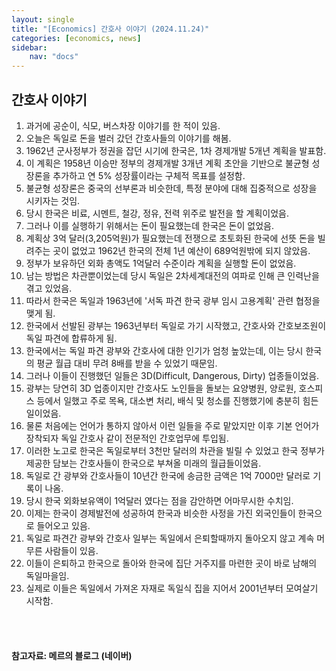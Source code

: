```yaml
---
layout: single
title: "[Economics] 간호사 이야기 (2024.11.24)"
categories: [economics, news]
sidebar:
    nav: "docs"
---
```


## 간호사 이야기
1. 과거에 공순이, 식모, 버스차장 이야기를 한 적이 있음.
1. 오늘은 독일로 돈을 벌러 갔던 간호사들의 이야기를 해봄.
1. 1962년 군사정부가 정권을 잡던 시기에 한국은, 1차 경제개발 5개년 계획을 발표함.
1. 이 계획은 1958년 이승만 정부의 경제개발 3개년 계획 초안을 기반으로 불균형 성장론을 추가하고 연 5% 성장률이라는 구체적 목표를 설정함.
1. 불균형 성장론은 중국의 선부론과 비슷한데, 특정 분야에 대해 집중적으로 성장을 시키자는 것임.
1. 당시 한국은 비료, 시멘트, 철강, 정유, 전력 위주로 발전을 할 계획이었음.
1. 그러나 이를 실행하기 위해서는 돈이 필요했는데 한국은 돈이 없었음.
1. 계획상 3억 달러(3,205억원)가 필요했는데 전쟁으로 초토화된 한국에 선뜻 돈을 빌려주는 곳이 없었고 1962년 한국의 전체 1년 예산이 689억원밖에 되지 않았음.
1. 정부가 보유하던 외화 총액도 1억달러 수준이라 계획을 실행할 돈이 없었음.
1. 남는 방법은 차관뿐이었는데 당시 독일은 2차세계대전의 여파로 인해 큰 인력난을 겪고 있었음.
1. 따라서 한국은 독일과 1963년에 '서독 파견 한국 광부 임시 고용계획' 관련 협정을 맺게 됨.
1. 한국에서 선발된 광부는 1963년부터 독일로 가기 시작했고, 간호사와 간호보조원이 독일 파견에 합류하게 됨.
1. 한국에서는 독일 파견 광부와 간호사에 대한 인기가 엄청 높았는데, 이는 당시 한국의 평균 월급 대비 무려 8배를 받을 수 있었기 때문임.
1. 그러나 이들이 진행했던 일들은 3D(Difficult, Dangerous, Dirty) 업종들이었음.
1. 광부는 당연히 3D 업종이지만 간호사도 노인들을 돌보는 요양병원, 양로원, 호스피스 등에서 일했고 주로 목욕, 대소변 처리, 배식 및 청소를 진행했기에 충분히 힘든 일이었음.
1. 물론 처음에는 언어가 통하지 않아서 이런 일들을 주로 맡았지만 이후 기본 언어가 장착되자 독일 간호사 같이 전문적인 간호업무에 투입됨.
1. 이러한 노고로 한국은 독일로부터 3천만 달러의 차관을 빌릴 수 있었고 한국 정부가 제공한 담보는 간호사들이 한국으로 부쳐올 미래의 월급들이었음.
1. 독일로 간 광부와 간호사들이 10년간 한국에 송금한 금액은 1억 7000만 달러로 기록이 나옴.
1. 당시 한국 외화보유액이 1억달러 였다는 점을 감안하면 어마무시한 수치임.
1. 이제는 한국이 경제발전에 성공하여 한국과 비슷한 사정을 가진 외국인들이 한국으로 들어오고 있음.
1. 독일로 파견간 광부와 간호사 일부는 독일에서 은퇴할때까지 돌아오지 않고 계속 머무른 사람들이 있음.
1. 이들이 은퇴하고 한국으로 돌아와 한국에 집단 거주지를 마련한 곳이 바로 남해의 독일마을임.
1. 실제로 이들은 독일에서 가져온 자재로 독일식 집을 지어서 2001년부터 모여살기 시작함.


<br/>
<br/>

#### 참고자료: 메르의 블로그 (네이버) 